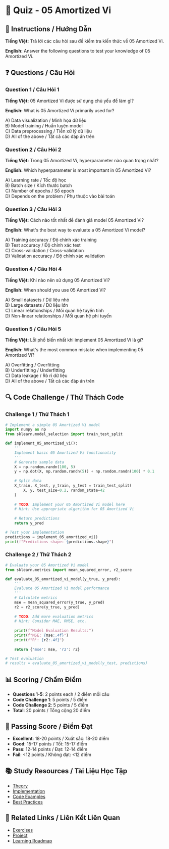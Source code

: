 # 🧠 Quiz - 05 Amortized Vi

## 📝 Instructions / Hướng Dẫn

**Tiếng Việt:** Trả lời các câu hỏi sau để kiểm tra kiến thức về 05 Amortized Vi.

**English:** Answer the following questions to test your knowledge of 05 Amortized Vi.

## ❓ Questions / Câu Hỏi

### Question 1 / Câu Hỏi 1
**Tiếng Việt:** 05 Amortized Vi được sử dụng chủ yếu để làm gì?

**English:** What is 05 Amortized Vi primarily used for?

A) Data visualization / Minh họa dữ liệu  
B) Model training / Huấn luyện model  
C) Data preprocessing / Tiền xử lý dữ liệu  
D) All of the above / Tất cả các đáp án trên

### Question 2 / Câu Hỏi 2
**Tiếng Việt:** Trong 05 Amortized Vi, hyperparameter nào quan trọng nhất?

**English:** Which hyperparameter is most important in 05 Amortized Vi?

A) Learning rate / Tốc độ học  
B) Batch size / Kích thước batch  
C) Number of epochs / Số epoch  
D) Depends on the problem / Phụ thuộc vào bài toán

### Question 3 / Câu Hỏi 3
**Tiếng Việt:** Cách nào tốt nhất để đánh giá model 05 Amortized Vi?

**English:** What's the best way to evaluate a 05 Amortized Vi model?

A) Training accuracy / Độ chính xác training  
B) Test accuracy / Độ chính xác test  
C) Cross-validation / Cross-validation  
D) Validation accuracy / Độ chính xác validation

### Question 4 / Câu Hỏi 4
**Tiếng Việt:** Khi nào nên sử dụng 05 Amortized Vi?

**English:** When should you use 05 Amortized Vi?

A) Small datasets / Dữ liệu nhỏ  
B) Large datasets / Dữ liệu lớn  
C) Linear relationships / Mối quan hệ tuyến tính  
D) Non-linear relationships / Mối quan hệ phi tuyến

### Question 5 / Câu Hỏi 5
**Tiếng Việt:** Lỗi phổ biến nhất khi implement 05 Amortized Vi là gì?

**English:** What's the most common mistake when implementing 05 Amortized Vi?

A) Overfitting / Overfitting  
B) Underfitting / Underfitting  
C) Data leakage / Rò rỉ dữ liệu  
D) All of the above / Tất cả các đáp án trên

## 🔍 Code Challenge / Thử Thách Code

### Challenge 1 / Thử Thách 1
```python
# Implement a simple 05 Amortized Vi model
import numpy as np
from sklearn.model_selection import train_test_split

def implement_05_amortized_vi():
    '''
    Implement basic 05 Amortized Vi functionality
    '''
    # Generate sample data
    X = np.random.randn(100, 5)
    y = np.dot(X, np.random.randn(5)) + np.random.randn(100) * 0.1
    
    # Split data
    X_train, X_test, y_train, y_test = train_test_split(
        X, y, test_size=0.2, random_state=42
    )
    
    # TODO: Implement your 05 Amortized Vi model here
    # Hint: Use appropriate algorithm for 05 Amortized Vi
    
    # Return predictions
    return y_pred

# Test your implementation
predictions = implement_05_amortized_vi()
print(f"Predictions shape: {predictions.shape}")
```

### Challenge 2 / Thử Thách 2
```python
# Evaluate your 05 Amortized Vi model
from sklearn.metrics import mean_squared_error, r2_score

def evaluate_05_amortized_vi_model(y_true, y_pred):
    '''
    Evaluate 05 Amortized Vi model performance
    '''
    # Calculate metrics
    mse = mean_squared_error(y_true, y_pred)
    r2 = r2_score(y_true, y_pred)
    
    # TODO: Add more evaluation metrics
    # Hint: Consider MAE, RMSE, etc.
    
    print(f"Model Evaluation Results:")
    print(f"MSE: {mse:.4f}")
    print(f"R²: {r2:.4f}")
    
    return {'mse': mse, 'r2': r2}

# Test evaluation
# results = evaluate_05_amortized_vi_model(y_test, predictions)
```

## 📊 Scoring / Chấm Điểm

- **Questions 1-5**: 2 points each / 2 điểm mỗi câu
- **Code Challenge 1**: 5 points / 5 điểm
- **Code Challenge 2**: 5 points / 5 điểm
- **Total**: 20 points / Tổng cộng 20 điểm

## 🎯 Passing Score / Điểm Đạt

- **Excellent**: 18-20 points / Xuất sắc: 18-20 điểm
- **Good**: 15-17 points / Tốt: 15-17 điểm  
- **Pass**: 12-14 points / Đạt: 12-14 điểm
- **Fail**: <12 points / Không đạt: <12 điểm

## 📚 Study Resources / Tài Liệu Học Tập

- [Theory](./THEORY_05_amortized_vi.md)
- [Implementation](./IMPLEMENTATION_05_amortized_vi.md)
- [Code Examples](./CODE_EXAMPLES_05_amortized_vi.md)
- [Best Practices](./BEST_PRACTICES_05_amortized_vi.md)

## 🔗 Related Links / Liên Kết Liên Quan

- [Exercises](./EXERCISES_05_amortized_vi.md)
- [Project](./PROJECT_05_amortized_vi.md)
- [Learning Roadmap](./LEARNING_ROADMAP_05_amortized_vi.md)
